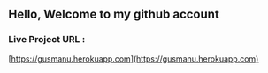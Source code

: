 ## Hello, Welcome to my github account

### Live Project URL :

[https://gusmanu.herokuapp.com](https://gusmanu.herokuapp.com)
